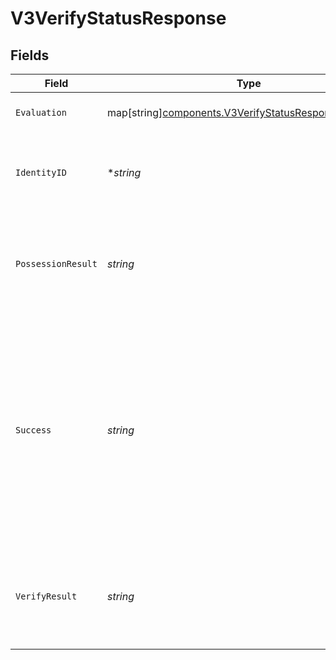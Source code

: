 # V3VerifyStatusResponse


## Fields

| Field                                                                                                                                                                                                                                                                | Type                                                                                                                                                                                                                                                                 | Required                                                                                                                                                                                                                                                             | Description                                                                                                                                                                                                                                                          | Example                                                                                                                                                                                                                                                              |
| -------------------------------------------------------------------------------------------------------------------------------------------------------------------------------------------------------------------------------------------------------------------- | -------------------------------------------------------------------------------------------------------------------------------------------------------------------------------------------------------------------------------------------------------------------- | -------------------------------------------------------------------------------------------------------------------------------------------------------------------------------------------------------------------------------------------------------------------- | -------------------------------------------------------------------------------------------------------------------------------------------------------------------------------------------------------------------------------------------------------------------- | -------------------------------------------------------------------------------------------------------------------------------------------------------------------------------------------------------------------------------------------------------------------- |
| `Evaluation`                                                                                                                                                                                                                                                         | map[string][components.V3VerifyStatusResponseEvaluation](../../models/components/v3verifystatusresponseevaluation.md)                                                                                                                                                | :heavy_minus_sign:                                                                                                                                                                                                                                                   | The evaluation result for the policy                                                                                                                                                                                                                                 |                                                                                                                                                                                                                                                                      |
| `IdentityID`                                                                                                                                                                                                                                                         | **string*                                                                                                                                                                                                                                                            | :heavy_minus_sign:                                                                                                                                                                                                                                                   | A unique ID that Prove generates to refer to a specific identity.                                                                                                                                                                                                    | 498ce2a7-a7c1-48aa-8bd3-77621f780919                                                                                                                                                                                                                                 |
| `PossessionResult`                                                                                                                                                                                                                                                   | *string*                                                                                                                                                                                                                                                             | :heavy_check_mark:                                                                                                                                                                                                                                                   | The result of the possession check. Possible values are `success`, `pending`, `failed`, and `not_applicable`.                                                                                                                                                        | true                                                                                                                                                                                                                                                                 |
| `Success`                                                                                                                                                                                                                                                            | *string*                                                                                                                                                                                                                                                             | :heavy_check_mark:                                                                                                                                                                                                                                                   | The result of the combination of Verify Result and Possession Result. Possible values are `true`, `pending`, and `false`. The success value will be `pending` until the results of both Verify and Possession are returned or one of them fails, blocking the other. | true                                                                                                                                                                                                                                                                 |
| `VerifyResult`                                                                                                                                                                                                                                                       | *string*                                                                                                                                                                                                                                                             | :heavy_check_mark:                                                                                                                                                                                                                                                   | The result of the Verify process. Possible values are `success`, `pending`, `failed`, and `not_applicable`.                                                                                                                                                          | true                                                                                                                                                                                                                                                                 |